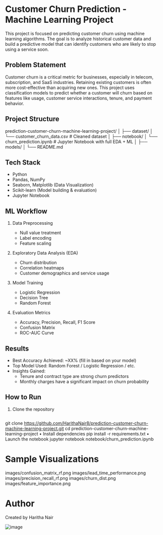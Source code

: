 # Customer Churn Prediction - Machine Learning Project
This project is focused on predicting customer churn using machine learning algorithms. The goal is to analyze historical customer data and build a predictive model that can identify customers who are likely to stop using a service soon.
## Problem Statement
Customer churn is a critical metric for businesses, especially in telecom, subscription, and SaaS industries. Retaining existing customers is often more cost-effective than acquiring new ones. This project uses classification models to predict whether a customer will churn based on features like usage, customer service interactions, tenure, and payment behavior.
## Project Structure
prediction-customer-churn-machine-learning-project/ │ ├── dataset/ │ └── customer_churn_data.csv # Cleaned dataset │ ├── notebook/ │ └── churn_prediction.ipynb # Jupyter Notebook with full EDA + ML │ ├── models/ │ └── README.md

##  Tech Stack
- Python
- Pandas, NumPy
- Seaborn, Matplotlib (Data Visualization)
- Scikit-learn (Model building & evaluation)
- Jupyter Notebook

## ML Workflow

1. Data Preprocessing
   - Null value treatment
   - Label encoding
   - Feature scaling

2. Exploratory Data Analysis (EDA)
   - Churn distribution
   - Correlation heatmaps
   - Customer demographics and service usage

3. Model Training
   - Logistic Regression
   - Decision Tree
   - Random Forest

4. Evaluation Metrics
   - Accuracy, Precision, Recall, F1 Score
   - Confusion Matrix
   - ROC-AUC Curve

## Results

- Best Accuracy Achieved: ~XX% (fill in based on your model)
- Top Model Used: Random Forest / Logistic Regression / etc.
- Insights Gained:
  - Tenure and contract type are strong churn predictors
  - Monthly charges have a significant impact on churn probability


##   How to Run

1. Clone the repository
   ```bash
git clone https://github.com/HarithaNair8/prediction-customer-churn-machine-learning-project.git
 cd prediction-customer-churn-machine-learning-project
• Install dependencies
pip install -r requirements.txt
• Launch the notebook
jupyter notebook notebook/churn_prediction.ipynb

# Sample Visualizations
images/confusion_matrix_rf.png
images/lead_time_performance.png
images/precision_recall_rf.png
images/churn_dist.png
images/feature_importance.png



# Author
Created by Haritha Nair

![image](https://github.com/user-attachments/assets/67cabd49-0958-4d26-87ae-a7ea93cf6919)
